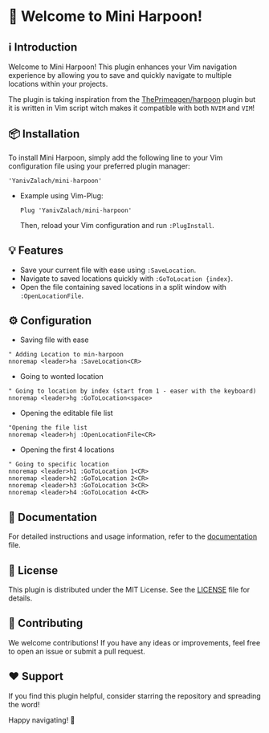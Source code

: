 # 🎣 Welcome to Mini Harpoon!

## ℹ️ Introduction
Welcome to Mini Harpoon! This plugin enhances your Vim navigation experience by allowing you to save and quickly navigate to multiple locations within your projects.

The plugin is taking inspiration from the [ThePrimeagen/harpoon](https://github.com/ThePrimeagen/harpoon) plugin but it is written in Vim script witch makes it compatible with both `NVIM` and `VIM`!

## 📦 Installation
To install Mini Harpoon, simply add the following line to your Vim configuration file using your preferred plugin manager:

```
'YanivZalach/mini-harpoon'
```

- Example using Vim-Plug:

    ```vim
    Plug 'YanivZalach/mini-harpoon'
    ```

    Then, reload your Vim configuration and run `:PlugInstall`.

## 💡 Features
- Save your current file with ease using `:SaveLocation`.
- Navigate to saved locations quickly with `:GoToLocation {index}`.
- Open the file containing saved locations in a split window with `:OpenLocationFile`.

## ⚙️ Configuration

- Saving file with ease

```vim
" Adding Location to min-harpoon
nnoremap <leader>ha :SaveLocation<CR>
```

- Going to wonted location
```vim
" Going to location by index (start from 1 - easer with the keyboard)
nnoremap <leader>hg :GoToLocation<space>
```

- Opening the editable file list
```vim
"Opening the file list
nnoremap <leader>hj :OpenLocationFile<CR>
```

- Opening the first 4 locations
```vim
" Going to specific location
nnoremap <leader>h1 :GoToLocation 1<CR>
nnoremap <leader>h2 :GoToLocation 2<CR>
nnoremap <leader>h3 :GoToLocation 3<CR>
nnoremap <leader>h4 :GoToLocation 4<CR>
```

## 📄 Documentation
For detailed instructions and usage information, refer to the [documentation](./doc/mini_harpoon.txt) file.

## 📝 License
This plugin is distributed under the MIT License. See the [LICENSE](./LICENSE) file for details.

## 🚧 Contributing
We welcome contributions! If you have any ideas or improvements, feel free to open an issue or submit a pull request.

## ❤️ Support
If you find this plugin helpful, consider starring the repository and spreading the word!

Happy navigating! 🌟
